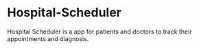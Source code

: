 # Hospital-Scheduler
Hospital Scheduler is a app for patients and doctors to track their appointments and diagnosis.
